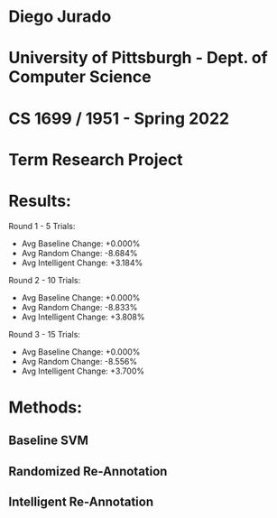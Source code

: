 # Diego Jurado
# University of Pittsburgh - Dept. of Computer Science
# CS 1699 / 1951 - Spring 2022
# Term Research Project


# Results:

Round 1 - 5 Trials:
- Avg Baseline Change:    +0.000%
- Avg Random Change:      -8.684%
- Avg Intelligent Change: +3.184%

Round 2 - 10 Trials:
- Avg Baseline Change:    +0.000%
- Avg Random Change:      -8.833%
- Avg Intelligent Change: +3.808%

Round 3 - 15 Trials:
- Avg Baseline Change:    +0.000%
- Avg Random Change:      -8.556%
- Avg Intelligent Change: +3.700%

# Methods:

## Baseline SVM

## Randomized Re-Annotation

## Intelligent Re-Annotation


